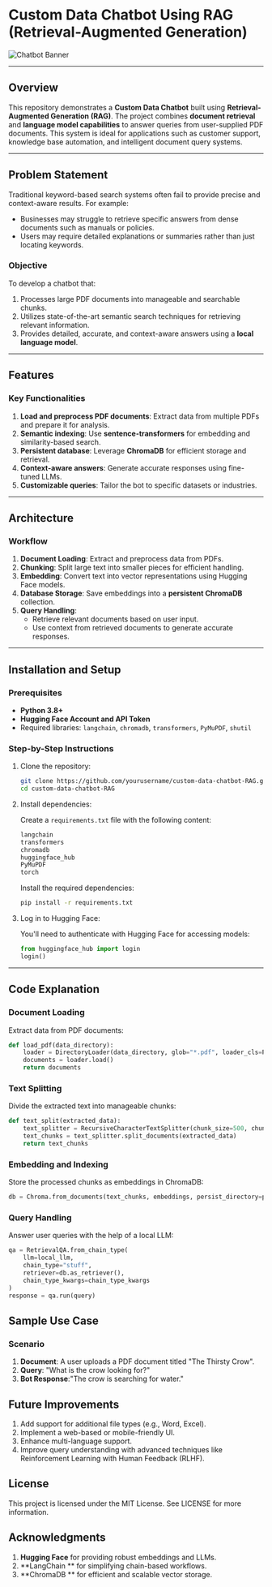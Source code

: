 # **Custom Data Chatbot Using RAG (Retrieval-Augmented Generation)**

![Chatbot Banner](https://nordvpn.com/wp-content/uploads/blog-featured-what-is-chatbot.svg)

---

## **Overview**
This repository demonstrates a **Custom Data Chatbot** built using **Retrieval-Augmented Generation (RAG)**. The project combines **document retrieval** and **language model capabilities** to answer queries from user-supplied PDF documents. This system is ideal for applications such as customer support, knowledge base automation, and intelligent document query systems.

---

## **Problem Statement**
Traditional keyword-based search systems often fail to provide precise and context-aware results. For example:
- Businesses may struggle to retrieve specific answers from dense documents such as manuals or policies.
- Users may require detailed explanations or summaries rather than just locating keywords.

### **Objective**
To develop a chatbot that:
1. Processes large PDF documents into manageable and searchable chunks.
2. Utilizes state-of-the-art semantic search techniques for retrieving relevant information.
3. Provides detailed, accurate, and context-aware answers using a **local language model**.

---

## **Features**
### **Key Functionalities**
1. **Load and preprocess PDF documents**: Extract data from multiple PDFs and prepare it for analysis.
2. **Semantic indexing**: Use **sentence-transformers** for embedding and similarity-based search.
3. **Persistent database**: Leverage **ChromaDB** for efficient storage and retrieval.
4. **Context-aware answers**: Generate accurate responses using fine-tuned LLMs.
5. **Customizable queries**: Tailor the bot to specific datasets or industries.

---

## **Architecture**

### **Workflow**
1. **Document Loading**: Extract and preprocess data from PDFs.
2. **Chunking**: Split large text into smaller pieces for efficient handling.
3. **Embedding**: Convert text into vector representations using Hugging Face models.
4. **Database Storage**: Save embeddings into a **persistent ChromaDB** collection.
5. **Query Handling**:
   - Retrieve relevant documents based on user input.
   - Use context from retrieved documents to generate accurate responses.

---

## **Installation and Setup**
### **Prerequisites**
- **Python 3.8+**
- **Hugging Face Account and API Token**
- Required libraries: `langchain`, `chromadb`, `transformers`, `PyMuPDF`, `shutil`

### **Step-by-Step Instructions**
1. Clone the repository:
   ```bash
   git clone https://github.com/yourusername/custom-data-chatbot-RAG.git
   cd custom-data-chatbot-RAG
2. Install dependencies:

    Create a `requirements.txt` file with the following content:

    ```txt
    langchain
    transformers
    chromadb
    huggingface_hub
    PyMuPDF
    torch
    ```

    Install the required dependencies:

    ```bash
    pip install -r requirements.txt
    ```
3. Log in to Hugging Face:

    You'll need to authenticate with Hugging Face for accessing models:

    ```python
    from huggingface_hub import login
    login()
    ```

---


## **Code Explanation**

### **Document Loading**

Extract data from PDF documents:

```python
def load_pdf(data_directory):
    loader = DirectoryLoader(data_directory, glob="*.pdf", loader_cls=PyMuPDFLoader)
    documents = loader.load()
    return documents
   ```
### **Text Splitting**

Divide the extracted text into manageable chunks:

```python
def text_split(extracted_data):
    text_splitter = RecursiveCharacterTextSplitter(chunk_size=500, chunk_overlap=30)
    text_chunks = text_splitter.split_documents(extracted_data)
    return text_chunks
 ```

### **Embedding and Indexing**

Store the processed chunks as embeddings in ChromaDB:

```python
db = Chroma.from_documents(text_chunks, embeddings, persist_directory=persist_directory, client=client)
 ```

### **Query Handling**

Answer user queries with the help of a local LLM:

```python
qa = RetrievalQA.from_chain_type(
    llm=local_llm,
    chain_type="stuff",
    retriever=db.as_retriever(),
    chain_type_kwargs=chain_type_kwargs
)
response = qa.run(query)
 ```

## **Sample Use Case**

### **Scenario**
1. **Document**: A user uploads a PDF document titled "The Thirsty Crow".
2. **Query**: "What is the crow looking for?"
3. **Bot Response**:"The crow is searching for water."


## **Future Improvements**

1. Add support for additional file types (e.g., Word, Excel).
2. Implement a web-based or mobile-friendly UI.
3. Enhance multi-language support.
4. Improve query understanding with advanced techniques like Reinforcement Learning with Human Feedback (RLHF).

## **License**
This project is licensed under the MIT License. See LICENSE for more information.

## **Acknowledgments**
1. **Hugging Face** for providing robust embeddings and LLMs.
2. **LangChain ** for simplifying chain-based workflows.
3. **ChromaDB ** for efficient and scalable vector storage.


